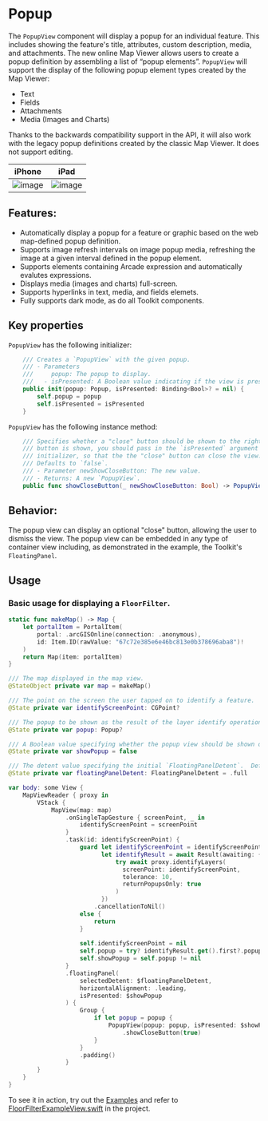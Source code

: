 #  Popup

The `PopupView` component will display a popup for an individual feature. This includes showing the feature's title, attributes, custom description, media, and attachments. The new online Map Viewer allows users to create a popup definition by assembling a list of “popup elements”. `PopupView` will support the display of the following popup element types created by the Map Viewer:

- Text
- Fields
- Attachments
- Media (Images and Charts)

Thanks to the backwards compatibility support in the API, it will also work with the legacy popup definitions created by the classic Map Viewer. It does not support editing.

|iPhone|iPad|
|:--:|:--:|
|![image](https://user-images.githubusercontent.com/3998072/203422507-66b6c6dc-a6c3-4040-b996-9c0da8d4e580.png)|![image](https://user-images.githubusercontent.com/3998072/203422665-c4759c1f-5863-4251-94df-ed7a06ac7a8f.png)|

## Features:

- Automatically display a popup for a feature or graphic based on the web map-defined popup definition.
- Supports image refresh intervals on image popup media, refreshing the image at a given interval defined in the popup element.
- Supports elements containing Arcade expression and automatically evalutes expressions.
- Displays media (images and charts) full-screen.
- Supports hyperlinks in text, media, and fields elemets.
- Fully supports dark mode, as do all Toolkit components.

## Key properties

`PopupView` has the following initializer:

```swift
    /// Creates a `PopupView` with the given popup.
    /// - Parameters
    ///     popup: The popup to display.
    ///   - isPresented: A Boolean value indicating if the view is presented.
    public init(popup: Popup, isPresented: Binding<Bool>? = nil) {
        self.popup = popup
        self.isPresented = isPresented
    }
```

`PopupView` has the following instance method:

```swift
    /// Specifies whether a "close" button should be shown to the right of the popup title. If the "close"
    /// button is shown, you should pass in the `isPresented` argument to the `PopupView`
    /// initializer, so that the the "close" button can close the view.
    /// Defaults to `false`.
    /// - Parameter newShowCloseButton: The new value.
    /// - Returns: A new `PopupView`.
    public func showCloseButton(_ newShowCloseButton: Bool) -> PopupView.PopupView
```

## Behavior:

The popup view can display an optional "close" button, allowing the user to dismiss the view.  The popup view can be embedded in any type of container view including, as demonstrated in the example, the Toolkit's `FloatingPanel`.

## Usage

### Basic usage for displaying a `FloorFilter`.

```swift
static func makeMap() -> Map {
    let portalItem = PortalItem(
        portal: .arcGISOnline(connection: .anonymous),
        id: Item.ID(rawValue: "67c72e385e6e46bc813e0b378696aba8")!
    )
    return Map(item: portalItem)
}

/// The map displayed in the map view.
@StateObject private var map = makeMap()

/// The point on the screen the user tapped on to identify a feature.
@State private var identifyScreenPoint: CGPoint?

/// The popup to be shown as the result of the layer identify operation.
@State private var popup: Popup?

/// A Boolean value specifying whether the popup view should be shown or not.
@State private var showPopup = false

/// The detent value specifying the initial `FloatingPanelDetent`.  Defaults to "full".
@State private var floatingPanelDetent: FloatingPanelDetent = .full

var body: some View {
    MapViewReader { proxy in
        VStack {
            MapView(map: map)
                .onSingleTapGesture { screenPoint, _ in
                    identifyScreenPoint = screenPoint
                }
                .task(id: identifyScreenPoint) {
                    guard let identifyScreenPoint = identifyScreenPoint,
                          let identifyResult = await Result(awaiting: {
                              try await proxy.identifyLayers(
                                screenPoint: identifyScreenPoint,
                                tolerance: 10,
                                returnPopupsOnly: true
                              )
                          })
                        .cancellationToNil()
                    else {
                        return
                    }
                    
                    self.identifyScreenPoint = nil
                    self.popup = try? identifyResult.get().first?.popups.first
                    self.showPopup = self.popup != nil
                }
                .floatingPanel(
                    selectedDetent: $floatingPanelDetent,
                    horizontalAlignment: .leading,
                    isPresented: $showPopup
                ) {
                    Group {
                        if let popup = popup {
                            PopupView(popup: popup, isPresented: $showPopup)
                                .showCloseButton(true)
                        }
                    }
                    .padding()
                }
        }
    }
}
```

To see it in action, try out the [Examples](../../Examples) and refer to [FloorFilterExampleView.swift](../../Examples/Examples/FloorFilterExampleView.swift) in the project.
